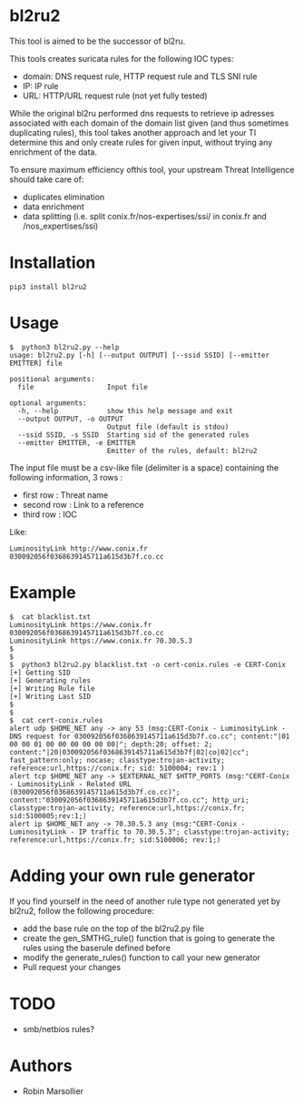 # bl2ru2
This tool is aimed to be the successor of bl2ru.

This tools creates suricata rules for the following IOC types:
- domain: DNS request rule, HTTP request rule and TLS SNI rule
- IP: IP rule
- URL: HTTP/URL request rule (not yet fully tested)

While the original bl2ru performed dns requests to retrieve ip adresses associated with each domain of the domain list given (and thus sometimes duplicating rules), this tool takes another approach and let your TI determine this and only create rules for given input, without trying any enrichment of the data.

To ensure maximum efficiency ofthis tool, your upstream Threat Intelligence should take care of:
- duplicates elimination
- data enrichment
- data splitting (i.e. split conix.fr/nos-expertises/ssi/ in conix.fr and /nos_expertises/ssi)
# Installation
```
pip3 install bl2ru2
```

# Usage
```
$  python3 bl2ru2.py --help
usage: bl2ru2.py [-h] [--output OUTPUT] [--ssid SSID] [--emitter EMITTER] file

positional arguments:
  file                  Input file

optional arguments:
  -h, --help            show this help message and exit
  --output OUTPUT, -o OUTPUT
                        Output file (default is stdou)
  --ssid SSID, -s SSID  Starting sid of the generated rules
  --emitter EMITTER, -e EMITTER
                        Emitter of the rules, default: bl2ru2

```
The input file must be a csv-like file (delimiter is a space) containing the following information, 3 rows :
- first row : Threat name
- second row : Link to a reference
- third row : IOC

Like:
```
LuminosityLink http://www.conix.fr 030092056f0368639145711a615d3b7f.co.cc
```

# Example
```
$  cat blacklist.txt
LuminosityLink https://www.conix.fr 030092056f0368639145711a615d3b7f.co.cc
LuminosityLink https://www.conix.fr 70.30.5.3
$
$
$  python3 bl2ru2.py blacklist.txt -o cert-conix.rules -e CERT-Conix
[+] Getting SID
[+] Generating rules
[+] Writing Rule file
[+] Writing Last SID
$
$
$  cat cert-conix.rules
alert udp $HOME_NET any -> any 53 (msg:CERT-Conix - LuminosityLink - DNS request for 030092056f0368639145711a615d3b7f.co.cc"; content:"|01 00 00 01 00 00 00 00 00 00|"; depth:20; offset: 2; content:"|20|030092056f0368639145711a615d3b7f|02|co|02|cc"; fast_pattern:only; nocase; classtype:trojan-activity; reference:url,https://conix.fr; sid: 5100004; rev:1 )
alert tcp $HOME_NET any -> $EXTERNAL_NET $HTTP_PORTS (msg:"CERT-Conix - LuminosityLink - Related URL (030092056f0368639145711a615d3b7f.co.cc)"; content:"030092056f0368639145711a615d3b7f.co.cc"; http_uri; classtype:trojan-activity; reference:url,https://conix.fr; sid:5100005;rev:1;)
alert ip $HOME_NET any -> 70.30.5.3 any (msg:"CERT-Conix - LuminosityLink - IP traffic to 70.30.5.3"; classtype:trojan-activity; reference:url,https://conix.fr; sid:5100006; rev:1;)
```

# Adding your own rule generator
If you find yourself in the need of another rule type not generated yet by bl2ru2, follow the following procedure:
- add the base rule on the top of the bl2ru2.py file
- create the gen_SMTHG_rule() function that is going to generate the rules using the baserule defined before
- modify the generate_rules() function to call your new generator
- Pull request your changes

# TODO
- smb/netbios rules?

# Authors
- Robin Marsollier
